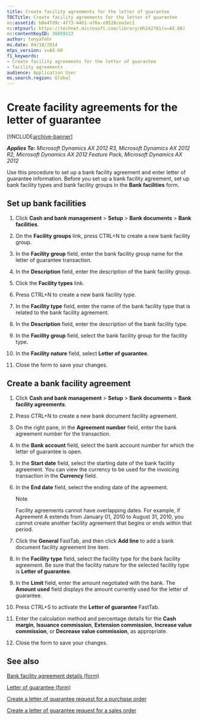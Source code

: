 ```yaml
---
title: Create facility agreements for the letter of guarantee
TOCTitle: Create facility agreements for the letter of guarantee
ms:assetid: b8e4fd9c-4f73-4461-a70a-e9528cea2ec1
ms:mtpsurl: https://technet.microsoft.com/library/Hh242761(v=AX.60)
ms:contentKeyID: 36059113
author: tonyafehr
ms.date: 04/18/2014
mtps_version: v=AX.60
f1_keywords:
- Create facility agreements for the letter of guarantee
- facility agreements
audience: Application User
ms.search.region: Global
---
```


# Create facility agreements for the letter of guarantee 


[!INCLUDE[archive-banner](includes/archive-banner.md)]


_**Applies To:** Microsoft Dynamics AX 2012 R3, Microsoft Dynamics AX 2012 R2, Microsoft Dynamics AX 2012 Feature Pack, Microsoft Dynamics AX 2012_

Use this procedure to set up a bank facility agreement and enter letter of guarantee information. Before you set up a bank facility agreement, set up bank facility types and bank facility groups in the **Bank facilities** form.

## Set up bank facilities

1.  Click **Cash and bank management** \> **Setup** \> **Bank documents** \> **Bank facilities**.

2.  On the **Facility groups** link, press CTRL+N to create a new bank facility group.

3.  In the **Facility group** field, enter the bank facility group name for the letter of guarantee transaction.

4.  In the **Description** field, enter the description of the bank facility group.

5.  Click the **Facility types** link.

6.  Press CTRL+N to create a new bank facility type.

7.  In the **Facility type** field, enter the name of the bank facility type that is related to the bank facility agreement.

8.  In the **Description** field, enter the description of the bank facility type.

9.  In the **Facility group** field, select the bank facility group for the facility type.

10. In the **Facility nature** field, select **Letter of guarantee**.

11. Close the form to save your changes.

## Create a bank facility agreement

1.  Click **Cash and bank management** \> **Setup** \> **Bank documents** \> **Bank facility agreements**.

2.  Press CTRL+N to create a new bank document facility agreement.

3.  On the right pane, in the **Agreement number** field, enter the bank agreement number for the transaction.

4.  In the **Bank account** field, select the bank account number for which the letter of guarantee is open.

5.  In the **Start date** field, select the starting date of the bank facility agreement. You can view the currency to be used for the invoicing transaction in the **Currency** field.

6.  In the **End date** field, select the ending date of the agreement.
    

    > [!NOTE]
    > <P>Facility agreements cannot have overlapping dates. For example, if Agreement A extends from January 01, 2010 to August 31, 2010, you cannot create another facility agreement that begins or ends within that period.</P>



7.  Click the **General** FastTab, and then click **Add line** to add a bank document facility agreement line item.

8.  In the **Facility type** field, select the facility type for the bank facility agreement. Be sure that the facility nature for the selected facility type is **Letter of guarantee**.

9.  In the **Limit** field, enter the amount negotiated with the bank. The **Amount used** field displays the amount currently used for the letter of guarantee.

10. Press CTRL+S to activate the **Letter of guarantee** FastTab.

11. Enter the calculation method and percentage details for the **Cash margin**, **Issuance commission**, **Extension commission**, **Increase value commission**, or **Decrease value commission**, as appropriate.

12. Close the form to save your changes.

## See also

[Bank facility agreement details (form)](https://technet.microsoft.com/library/hh209692\(v=ax.60\))

[Letter of guarantee (form)](https://technet.microsoft.com/library/hh227662\(v=ax.60\))

[Create a letter of guarantee request for a purchase order](create-a-letter-of-guarantee-request-for-a-purchase-order.md)

[Create a letter of guarantee request for a sales order](create-a-letter-of-guarantee-request-for-a-sales-order.md)

  


